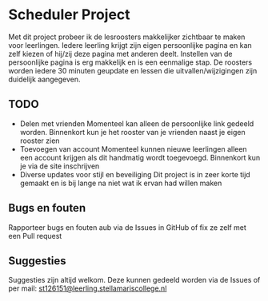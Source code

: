 # Scheduler Project

Met dit project probeer ik de lesroosters makkelijker zichtbaar te maken voor leerlingen. Iedere leerling krijgt zijn eigen persoonlijke pagina en kan zelf kiezen of hij/zij deze pagina met anderen deelt. Instellen van de persoonlijke pagina is erg makkelijk en is een eenmalige stap. De roosters worden iedere 30 minuten geupdate en lessen die uitvallen/wijzigingen zijn duidelijk aangegeven.

## TODO
- Delen met vrienden
Momenteel kan alleen de persoonlijke link gedeeld worden. Binnenkort kun je het rooster van je vrienden naast je eigen rooster zien
- Toevoegen van account
Momenteel kunnen nieuwe leerlingen alleen een account krijgen als dit handmatig wordt toegevoegd. Binnenkort kun je via de site inschrijven
- Diverse updates voor stijl en beveiliging
Dit project is in zeer korte tijd gemaakt en is bij lange na niet wat ik ervan had willen maken

## Bugs en fouten
Rapporteer bugs en fouten aub via de Issues in GitHub of fix ze zelf met een Pull request

## Suggesties
Suggesties zijn altijd welkom. Deze kunnen gedeeld worden via de Issues of per mail: st126151@leerling.stellamariscollege.nl
